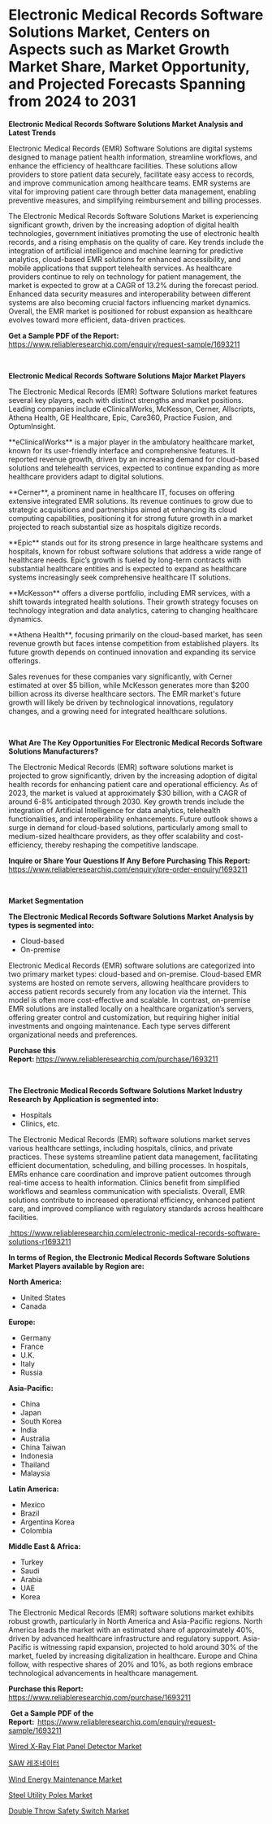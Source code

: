 <p><h1>Electronic Medical Records Software Solutions Market, Centers on Aspects such as Market Growth Market Share, Market Opportunity, and Projected Forecasts Spanning from 2024 to 2031</h1></p><p><strong>Electronic Medical Records Software Solutions Market Analysis and Latest Trends</strong></p>
<p><p>Electronic Medical Records (EMR) Software Solutions are digital systems designed to manage patient health information, streamline workflows, and enhance the efficiency of healthcare facilities. These solutions allow providers to store patient data securely, facilitate easy access to records, and improve communication among healthcare teams. EMR systems are vital for improving patient care through better data management, enabling preventive measures, and simplifying reimbursement and billing processes.</p><p>The Electronic Medical Records Software Solutions Market is experiencing significant growth, driven by the increasing adoption of digital health technologies, government initiatives promoting the use of electronic health records, and a rising emphasis on the quality of care. Key trends include the integration of artificial intelligence and machine learning for predictive analytics, cloud-based EMR solutions for enhanced accessibility, and mobile applications that support telehealth services. As healthcare providers continue to rely on technology for patient management, the market is expected to grow at a CAGR of 13.2% during the forecast period. Enhanced data security measures and interoperability between different systems are also becoming crucial factors influencing market dynamics. Overall, the EMR market is positioned for robust expansion as healthcare evolves toward more efficient, data-driven practices.</p></p>
<p><strong>Get a Sample PDF of the Report:&nbsp;</strong> <a href="https://www.reliableresearchiq.com/enquiry/request-sample/1693211?utm_campaign=99&utm_medium=2&utm_source=Github&utm_content=ia&utm_term=30102024&utm_id=electronic-medical-records-software-solutions">https://www.reliableresearchiq.com/enquiry/request-sample/1693211</a></p>
<p>&nbsp;</p>
<p><strong>Electronic Medical Records Software Solutions Major Market Players</strong></p>
<p><p>The Electronic Medical Records (EMR) Software Solutions market features several key players, each with distinct strengths and market positions. Leading companies include eClinicalWorks, McKesson, Cerner, Allscripts, Athena Health, GE Healthcare, Epic, Care360, Practice Fusion, and OptumInsight.</p><p>**eClinicalWorks** is a major player in the ambulatory healthcare market, known for its user-friendly interface and comprehensive features. It reported revenue growth, driven by an increasing demand for cloud-based solutions and telehealth services, expected to continue expanding as more healthcare providers adapt to digital solutions.</p><p>**Cerner**, a prominent name in healthcare IT, focuses on offering extensive integrated EMR solutions. Its revenue continues to grow due to strategic acquisitions and partnerships aimed at enhancing its cloud computing capabilities, positioning it for strong future growth in a market projected to reach substantial size as hospitals digitize records.</p><p>**Epic** stands out for its strong presence in large healthcare systems and hospitals, known for robust software solutions that address a wide range of healthcare needs. Epic’s growth is fueled by long-term contracts with substantial healthcare entities and is expected to expand as healthcare systems increasingly seek comprehensive healthcare IT solutions.</p><p>**McKesson** offers a diverse portfolio, including EMR services, with a shift towards integrated health solutions. Their growth strategy focuses on technology integration and data analytics, catering to changing healthcare dynamics.</p><p>**Athena Health**, focusing primarily on the cloud-based market, has seen revenue growth but faces intense competition from established players. Its future growth depends on continued innovation and expanding its service offerings.</p><p>Sales revenues for these companies vary significantly, with Cerner estimated at over $5 billion, while McKesson generates more than $200 billion across its diverse healthcare sectors. The EMR market's future growth will likely be driven by technological innovations, regulatory changes, and a growing need for integrated healthcare solutions.</p></p>
<p>&nbsp;</p>
<p><strong>What Are The Key Opportunities For Electronic Medical Records Software Solutions Manufacturers?</strong></p>
<p><p>The Electronic Medical Records (EMR) software solutions market is projected to grow significantly, driven by the increasing adoption of digital health records for enhancing patient care and operational efficiency. As of 2023, the market is valued at approximately $30 billion, with a CAGR of around 6-8% anticipated through 2030. Key growth trends include the integration of Artificial Intelligence for data analytics, telehealth functionalities, and interoperability enhancements. Future outlook shows a surge in demand for cloud-based solutions, particularly among small to medium-sized healthcare providers, as they offer scalability and cost-efficiency, thereby reshaping the competitive landscape.</p></p>
<p><strong>Inquire or Share Your Questions If Any Before Purchasing This Report:</strong> <a href="https://www.reliableresearchiq.com/enquiry/pre-order-enquiry/1693211?utm_campaign=99&utm_medium=2&utm_source=Github&utm_content=ia&utm_term=30102024&utm_id=electronic-medical-records-software-solutions">https://www.reliableresearchiq.com/enquiry/pre-order-enquiry/1693211</a></p>
<p>&nbsp;</p>
<p><strong>Market Segmentation</strong></p>
<p><strong>The Electronic Medical Records Software Solutions Market Analysis by types is segmented into:</strong></p>
<p><ul><li>Cloud-based</li><li>On-premise</li></ul></p>
<p><p>Electronic Medical Records (EMR) software solutions are categorized into two primary market types: cloud-based and on-premise. Cloud-based EMR systems are hosted on remote servers, allowing healthcare providers to access patient records securely from any location via the internet. This model is often more cost-effective and scalable. In contrast, on-premise EMR solutions are installed locally on a healthcare organization’s servers, offering greater control and customization, but requiring higher initial investments and ongoing maintenance. Each type serves different organizational needs and preferences.</p></p>
<p><strong>Purchase this Report:&nbsp;</strong><a href="https://www.reliableresearchiq.com/purchase/1693211?utm_campaign=99&utm_medium=2&utm_source=Github&utm_content=ia&utm_term=30102024&utm_id=electronic-medical-records-software-solutions">https://www.reliableresearchiq.com/purchase/1693211</a></p>
<p>&nbsp;</p>
<p><strong>The Electronic Medical Records Software Solutions Market Industry Research by Application is segmented into:</strong></p>
<p><ul><li>Hospitals</li><li>Clinics, etc.</li></ul></p>
<p><p>The Electronic Medical Records (EMR) software solutions market serves various healthcare settings, including hospitals, clinics, and private practices. These systems streamline patient data management, facilitating efficient documentation, scheduling, and billing processes. In hospitals, EMRs enhance care coordination and improve patient outcomes through real-time access to health information. Clinics benefit from simplified workflows and seamless communication with specialists. Overall, EMR solutions contribute to increased operational efficiency, enhanced patient care, and improved compliance with regulatory standards across healthcare facilities.</p></p>
<p><a href="https://www.reliableresearchiq.com/electronic-medical-records-software-solutions-r1693211?utm_campaign=99&utm_medium=2&utm_source=Github&utm_content=ia&utm_term=30102024&utm_id=electronic-medical-records-software-solutions">&nbsp;https://www.reliableresearchiq.com/electronic-medical-records-software-solutions-r1693211</a></p>
<p><strong>In terms of Region, the Electronic Medical Records Software Solutions Market Players available by Region are:</strong></p>
<p>
    <p> <strong> North America: </strong>
        <ul>
            <li>United States</li>
            <li>Canada</li>
        </ul>
        </p> 
    <p> <strong> Europe: </strong>
        <ul>
            <li>Germany</li>
            <li>France</li>
            <li>U.K.</li>
            <li>Italy</li>
            <li>Russia</li>
        </ul>
        </p> 
    <p> <strong> Asia-Pacific: </strong>
        <ul>
            <li>China</li>
            <li>Japan</li>
            <li>South Korea</li>
            <li>India</li>
            <li>Australia</li>
            <li>China Taiwan</li>
            <li>Indonesia</li>
            <li>Thailand</li>
            <li>Malaysia</li>
        </ul>
        </p> 
    <p> <strong> Latin America: </strong>
        <ul>
            <li>Mexico</li>
            <li>Brazil</li>
            <li>Argentina Korea</li>
            <li>Colombia</li>
        </ul>
        </p> 
    <p> <strong> Middle East & Africa: </strong>
        <ul>
            <li>Turkey</li>
            <li>Saudi</li>
            <li>Arabia</li>
            <li>UAE</li>
            <li>Korea</li>
        </ul>
    </p>
    </p>
<p><p>The Electronic Medical Records (EMR) software solutions market exhibits robust growth, particularly in North America and Asia-Pacific regions. North America leads the market with an estimated share of approximately 40%, driven by advanced healthcare infrastructure and regulatory support. Asia-Pacific is witnessing rapid expansion, projected to hold around 30% of the market, fueled by increasing digitalization in healthcare. Europe and China follow, with respective shares of 20% and 10%, as both regions embrace technological advancements in healthcare management.</p></p>
<p><strong>Purchase this Report: </strong><a href="https://www.reliableresearchiq.com/purchase/1693211?utm_campaign=99&utm_medium=2&utm_source=Github&utm_content=ia&utm_term=30102024&utm_id=electronic-medical-records-software-solutions">https://www.reliableresearchiq.com/purchase/1693211</a></p>
<p>&nbsp;<strong>Get a Sample PDF of the Report:&nbsp;&nbsp;</strong><a href="https://www.reliableresearchiq.com/enquiry/request-sample/1693211?utm_campaign=99&utm_medium=2&utm_source=Github&utm_content=ia&utm_term=30102024&utm_id=electronic-medical-records-software-solutions">https://www.reliableresearchiq.com/enquiry/request-sample/1693211</a></p>
<p><strong></strong></p>
<p><p><a href="https://issuu.com/reportprime-2/docs/wired-x-ray-flat-panel-detector-mar_4cf249cfdb3bce?utm_campaign=99&utm_medium=2&utm_source=Github&utm_content=ia&utm_term=30102024&utm_id=electronic-medical-records-software-solutions">Wired X-Ray Flat Panel Detector Market</a></p><p><a href="https://github.com/sougarounis/Market-Research-Report-List-6/blob/main/408455221472.md?utm_campaign=99&utm_medium=2&utm_source=Github&utm_content=ia&utm_term=30102024&utm_id=electronic-medical-records-software-solutions">SAW 레조네이터</a></p><p><a href="https://www.linkedin.com/pulse/deep-dive-wind-energy-maintenance-market-itstrends-segmentation-wfhze?utm_campaign=99&utm_medium=2&utm_source=Github&utm_content=ia&utm_term=30102024&utm_id=electronic-medical-records-software-solutions">Wind Energy Maintenance Market</a></p><p><a href="https://www.linkedin.com/pulse/steel-utility-poles-market-size-growth-trends-statistics-qnzie?utm_campaign=99&utm_medium=2&utm_source=Github&utm_content=ia&utm_term=30102024&utm_id=electronic-medical-records-software-solutions">Steel Utility Poles Market</a></p><p><a href="https://github.com/shebaharrifx/Market-Research-Report-List-1/blob/main/double-throw-safety-switch-market.md?utm_campaign=99&utm_medium=2&utm_source=Github&utm_content=ia&utm_term=30102024&utm_id=electronic-medical-records-software-solutions">Double Throw Safety Switch Market</a></p></p>